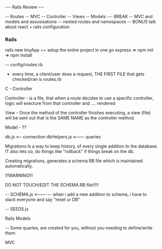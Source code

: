 --- Rails Review ---

-- Routes
-- MVC
-- Controller
-- Views
-- Models
--- BREAK
-- MVC and models and assosisations
-- nested routes and namespaces
-- BONUS talk about react + rails configuration

### Rails ###

rails new tinyApp == setup the entire project in one go
express => npm init => npm install 

-- config/routes.rb

- every time, a client/user does a request, THE FIRST FILE that gets checked/ran
is routes.rb

C - Controller

Controller - is a file, that when a route decides to use a specific controller, logic will execture
from that controller and .... rendered

View - Once the method of the controller finishes executing, a view (file) will be sent out
that is the SAME NAME as the controller method.

Model - ?? 

db.js <-- connection
dbHelpers.js <--- queries

Migrations
Is a way to keep history, of every single addition to the database. IT also lets so, do things like
"rollback" if things break on the db.

Creating migrations, generates a schema RB file which is maintained automatically.

!!!WARNING!!!

DO NOT TOUCH/EDIT THE SCHEMA.RB file!!!!!


-- SCHEMA.js <------ when i add a new addition to schema, i have to slack everyone
and say "reset ur DB"

-- SEEDS.js 

Rails Models

-- Some quaries, are created for you, without you needing to define/write them



MVC